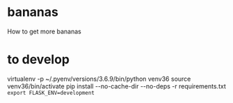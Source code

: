 # bananas
How to get more bananas

# to develop
virtualenv -p ~/.pyenv/versions/3.6.9/bin/python venv36
source venv36/bin/activate
pip install --no-cache-dir --no-deps -r requirements.txt
`
export FLASK_ENV=development
`
